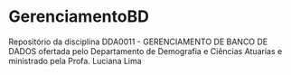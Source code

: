# GerenciamentoBD
Repositório da disciplina DDA0011 - GERENCIAMENTO DE BANCO DE DADOS ofertada pelo Departamento de Demografia e Ciências Atuarias e ministrado pela Profa. Luciana Lima
